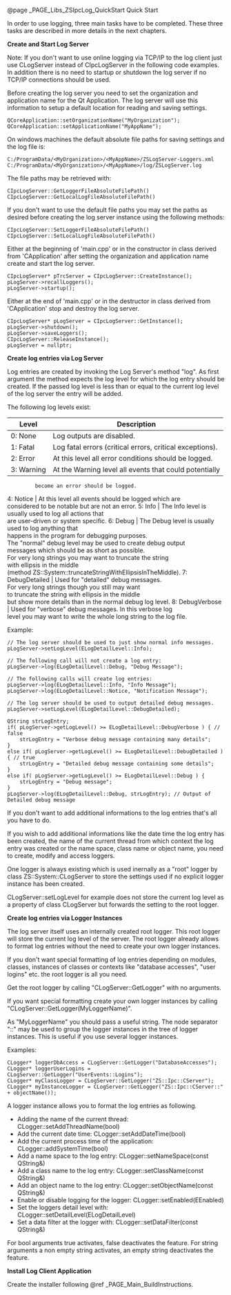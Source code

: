 @page _PAGE_Libs_ZSIpcLog_QuickStart Quick Start

In order to use logging, three main tasks have to be completed.
These three tasks are described in more details in the next chapters.

**Create and Start Log Server**

Note: If you don't want to use online logging via TCP/IP to the log client just use
      CLogServer instead of CIpcLogServer in the following code examples. In addition
      there is no need to startup or shutdown the log server if no TCP/IP connections
      should be used.

Before creating the log server you need to set the organization and application name for
the Qt Application. The log server will use this information to setup a default location
for reading and saving settings.

    QCoreApplication::setOrganizationName("MyOrganization");
    QCoreApplication::setApplicationName("MyAppName");

On windows machines the default absolute file paths for saving settings and the log file is:

    C:/ProgramData/<MyOrganization>/<MyAppName>/ZSLogServer-Loggers.xml
    C:/ProgramData/<MyOrganization>/<MyAppName>/log/ZSLogServer.log

The file paths may be retrieved with:

    CIpcLogServer::GetLoggerFileAbsoluteFilePath()
    CIpcLogServer::GetLocalLogFileAbsoluteFilePath()

If you don't want to use the default file paths you may set the paths as desired
before creating the log server instance using the following methods:

    CIpcLogServer::SetLoggerFileAbsoluteFilePath()
    CIpcLogServer::SetLocalLogFileAbsoluteFilePath()

Either at the beginning of 'main.cpp' or in the constructor in class derived from 'CApplication'
after setting the organization and application name create and start the log server.

    CIpcLogServer* pTrcServer = CIpcLogServer::CreateInstance();
    pLogServer->recallLoggers();
    pLogServer->startup();

Either at the end of 'main.cpp' or in the destructor in class derived from 'CApplication'
stop and destroy the log server.

    CIpcLogServer* pLogServer = CIpcLogServer::GetInstance();
    pLogServer->shutdown();
    pLogServer->saveLoggers();
    CIpcLogServer::ReleaseInstance();
    pLogServer = nullptr;

**Create log entries via Log Server**

Log entries are created by invoking the Log Server's method "log".
As first argument the method expects the log level for which the log
entry should be created. If the passed log level is less than or equal
to the current log level of the log server the entry will be added.

The following log levels exist:

Level| Description
| --- | --- |
0: None | Log outputs are disabled.
1: Fatal | Log fatal errors (critical errors, critical exceptions).
2: Error | At this level all error conditions should be logged.
3: Warning | At the Warning level all events that could potentially<br>
             become an error should be logged.
4: Notice | At this level all events should be logged which are<br>
            considered to be notable but are not an error.
5: Info | The Info level is usually used to log all actions that<br>
          are user-driven or system specific.
6: Debug | The Debug level is usually used to log anything that<br>
           happens in the program for debugging purposes.<br>
           The "normal" debug level may be used to create debug output<br>
           messages which should be as short as possible.<br>
           For very long strings you may want to truncate the string<br>
           with ellipsis in the middle<br>
           (method ZS::System::truncateStringWithEllipsisInTheMiddle).
7: DebugDetailed | Used for "detailed" debug messages.<br>
                   For very long strings though you still may want<br>
                   to truncate the string with ellipsis in the middle<br>
                   but show more details than in the normal debug log level.
8: DebugVerbose | Used for "verbose" debug messages. In this verbose log<br>
                  level you may want to write the whole long string to the log file.

Example:

    // The log server should be used to just show normal info messages.
    pLogServer->setLogLevel(ELogDetailLevel::Info);

    // The following call will not create a log entry:
    pLogServer->log(ELogDetailLevel::Debug, "Debug Message");

    // The following calls will create log entries:
    pLogServer->log(ELogDetailLevel::Info, "Info Message");
    pLogServer->log(ELogDetailLevel::Notice, "Notification Message");

    // The log server should be used to output detailed debug messages.
    pLogServer->setLogLevel(ELogDetailLevel::DebugDetailed);

    QString strLogEntry;
    if( pLogServer->getLogLevel() >= ELogDetailLevel::DebugVerbose ) { // false
        strLogEntry = "Verbose debug message containing many details";
    }
    else if( pLogServer->getLogLevel() >= ELogDetailLevel::DebugDetailed ) { // true
        strLogEntry = "Detailed debug message containing some details";
    }
    else if( pLogServer->getLogLevel() >= ELogDetailLevel::Debug ) {
        strLogEntry = "Debug message";
    }
    pLogServer->log(ELogDetailLevel::Debug, strLogEntry); // Output of Detailed debug message

If you don't want to add additional informations to the log entries that's all you have to do.

If you wish to add additional informations like the date time the log entry has been created,
the name of the current thread from which context the log entry was created or the name space,
class name or object name, you need to create, modify and access loggers.

One logger is always existing which is used inernally as a "root" logger by class
ZS::System::CLogServer to store the settings used if no explicit logger instance has been created.

CLogServer::setLogLevel for example does not store the current log level as a property of
class CLogServer but forwards the setting to the root logger.

**Create log entries via Logger Instances**

The log server itself uses an internally created root logger.
This root logger will store the current log level of the server.
The root logger already allows to format log entries without the
need to create your own logger instances.

If you don't want special formatting of log entries depending on modules, classes, instances of classes
or contexts like "database accesses", "user logins" etc. the root logger is all you need.

Get the root logger by calling "CLogServer::GetLogger" with no arguments.

If you want special formatting create your own logger instances by calling
"CLogServer::GetLogger(MyLoggerName)".

As "MyLoggerName" you should pass a useful string. The node separator "::" may be used
to group the logger instances in the tree of logger instances. This is useful if you
use several logger instances.

Examples:

    CLogger* loggerDbAccess = CLogServer::GetLogger("DatabaseAccesses");
    CLogger* loggerUserLogins = CLogServer::GetLogger("UserEvents::Logins");
    CLogger* myClassLogger = CLogServer::GetLogger("ZS::Ipc::CServer");
    CLogger* myInstanceLogger = CLogServer::GetLogger("ZS::Ipc::CServer::" + objectName());

A logger instance allows you to format the log entries as following.

- Adding the name of the current thread: CLogger::setAddThreadName(bool)
- Add the current date time: CLogger::setAddDateTime(bool)
- Add the current process time of the application: CLogger::addSystemTime(bool)
- Add a name space to the log entry: CLogger::setNameSpace(const QString&)
- Add a class name to the log entry: CLogger::setClassName(const QString&)
- Add an object name to the log entry: CLogger::setObjectName(const QString&)
- Enable or disable logging for the logger: CLogger::setEnabled(EEnabled)
- Set the loggers detail level with: CLogger::setDetailLevel(ELogDetailLevel)
- Set a data filter at the logger with: CLogger::setDataFilter(const QString&)

For bool arguments true activates, false deactivates the feature.
For string arguments a non empty string activates, an empty string deactivates the feature.


**Install Log Client Application**

Create the installer following @ref _PAGE_Main_BuildInstructions.

